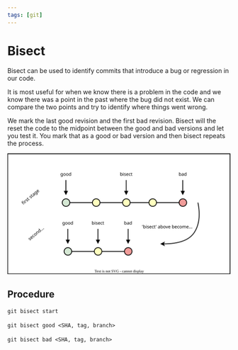 ```yaml
---
tags: [git]
---
```


# Bisect

Bisect can be used to identify commits that introduce a bug or regression in our
code.

It is most useful for when we know there is a problem in the code and we know
there was a point in the past where the bug did not exist. We can compare the
two points and try to identify where things went wrong.

We mark the last good revision and the first bad revision. Bisect will the reset
the code to the midpoint between the good and bad versions and let you test it.
You mark that as a good or bad version and then bisect repeats the process.

![](static/git-bisect.svg)

## Procedure

```
git bisect start

git bisect good <SHA, tag, branch>

git bisect bad <SHA, tag, branch>
```
